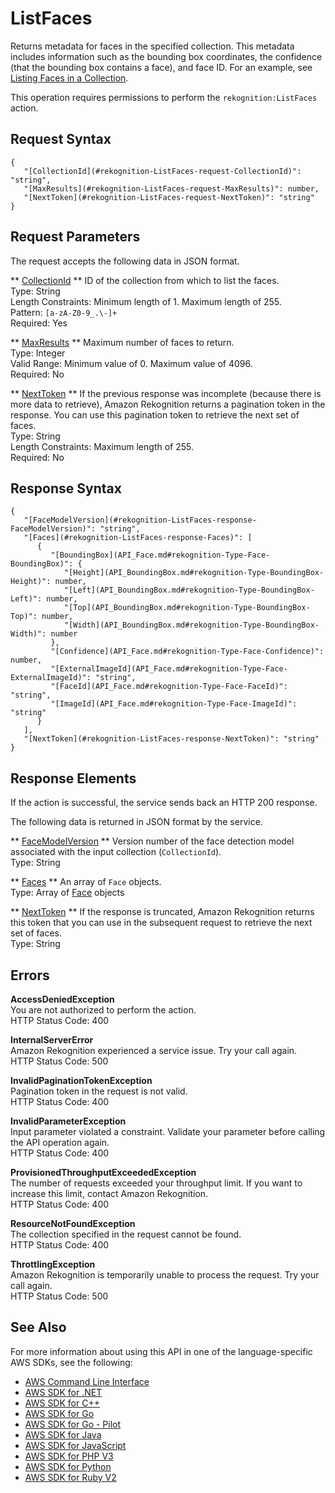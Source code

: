 # ListFaces<a name="API_ListFaces"></a>

Returns metadata for faces in the specified collection\. This metadata includes information such as the bounding box coordinates, the confidence \(that the bounding box contains a face\), and face ID\. For an example, see [Listing Faces in a Collection](list-faces-in-collection-procedure.md)\. 

This operation requires permissions to perform the `rekognition:ListFaces` action\.

## Request Syntax<a name="API_ListFaces_RequestSyntax"></a>

```
{
   "[CollectionId](#rekognition-ListFaces-request-CollectionId)": "string",
   "[MaxResults](#rekognition-ListFaces-request-MaxResults)": number,
   "[NextToken](#rekognition-ListFaces-request-NextToken)": "string"
}
```

## Request Parameters<a name="API_ListFaces_RequestParameters"></a>

The request accepts the following data in JSON format\.

 ** [CollectionId](#API_ListFaces_RequestSyntax) **   <a name="rekognition-ListFaces-request-CollectionId"></a>
ID of the collection from which to list the faces\.  
Type: String  
Length Constraints: Minimum length of 1\. Maximum length of 255\.  
Pattern: `[a-zA-Z0-9_.\-]+`   
Required: Yes

 ** [MaxResults](#API_ListFaces_RequestSyntax) **   <a name="rekognition-ListFaces-request-MaxResults"></a>
Maximum number of faces to return\.  
Type: Integer  
Valid Range: Minimum value of 0\. Maximum value of 4096\.  
Required: No

 ** [NextToken](#API_ListFaces_RequestSyntax) **   <a name="rekognition-ListFaces-request-NextToken"></a>
If the previous response was incomplete \(because there is more data to retrieve\), Amazon Rekognition returns a pagination token in the response\. You can use this pagination token to retrieve the next set of faces\.  
Type: String  
Length Constraints: Maximum length of 255\.  
Required: No

## Response Syntax<a name="API_ListFaces_ResponseSyntax"></a>

```
{
   "[FaceModelVersion](#rekognition-ListFaces-response-FaceModelVersion)": "string",
   "[Faces](#rekognition-ListFaces-response-Faces)": [ 
      { 
         "[BoundingBox](API_Face.md#rekognition-Type-Face-BoundingBox)": { 
            "[Height](API_BoundingBox.md#rekognition-Type-BoundingBox-Height)": number,
            "[Left](API_BoundingBox.md#rekognition-Type-BoundingBox-Left)": number,
            "[Top](API_BoundingBox.md#rekognition-Type-BoundingBox-Top)": number,
            "[Width](API_BoundingBox.md#rekognition-Type-BoundingBox-Width)": number
         },
         "[Confidence](API_Face.md#rekognition-Type-Face-Confidence)": number,
         "[ExternalImageId](API_Face.md#rekognition-Type-Face-ExternalImageId)": "string",
         "[FaceId](API_Face.md#rekognition-Type-Face-FaceId)": "string",
         "[ImageId](API_Face.md#rekognition-Type-Face-ImageId)": "string"
      }
   ],
   "[NextToken](#rekognition-ListFaces-response-NextToken)": "string"
}
```

## Response Elements<a name="API_ListFaces_ResponseElements"></a>

If the action is successful, the service sends back an HTTP 200 response\.

The following data is returned in JSON format by the service\.

 ** [FaceModelVersion](#API_ListFaces_ResponseSyntax) **   <a name="rekognition-ListFaces-response-FaceModelVersion"></a>
Version number of the face detection model associated with the input collection \(`CollectionId`\)\.  
Type: String

 ** [Faces](#API_ListFaces_ResponseSyntax) **   <a name="rekognition-ListFaces-response-Faces"></a>
An array of `Face` objects\.   
Type: Array of [Face](API_Face.md) objects

 ** [NextToken](#API_ListFaces_ResponseSyntax) **   <a name="rekognition-ListFaces-response-NextToken"></a>
If the response is truncated, Amazon Rekognition returns this token that you can use in the subsequent request to retrieve the next set of faces\.  
Type: String

## Errors<a name="API_ListFaces_Errors"></a>

 **AccessDeniedException**   
You are not authorized to perform the action\.  
HTTP Status Code: 400

 **InternalServerError**   
Amazon Rekognition experienced a service issue\. Try your call again\.  
HTTP Status Code: 500

 **InvalidPaginationTokenException**   
Pagination token in the request is not valid\.  
HTTP Status Code: 400

 **InvalidParameterException**   
Input parameter violated a constraint\. Validate your parameter before calling the API operation again\.  
HTTP Status Code: 400

 **ProvisionedThroughputExceededException**   
The number of requests exceeded your throughput limit\. If you want to increase this limit, contact Amazon Rekognition\.  
HTTP Status Code: 400

 **ResourceNotFoundException**   
The collection specified in the request cannot be found\.  
HTTP Status Code: 400

 **ThrottlingException**   
Amazon Rekognition is temporarily unable to process the request\. Try your call again\.  
HTTP Status Code: 500

## See Also<a name="API_ListFaces_SeeAlso"></a>

For more information about using this API in one of the language\-specific AWS SDKs, see the following:
+  [AWS Command Line Interface](https://docs.aws.amazon.com/goto/aws-cli/rekognition-2016-06-27/ListFaces) 
+  [AWS SDK for \.NET](https://docs.aws.amazon.com/goto/DotNetSDKV3/rekognition-2016-06-27/ListFaces) 
+  [AWS SDK for C\+\+](https://docs.aws.amazon.com/goto/SdkForCpp/rekognition-2016-06-27/ListFaces) 
+  [AWS SDK for Go](https://docs.aws.amazon.com/goto/SdkForGoV1/rekognition-2016-06-27/ListFaces) 
+  [AWS SDK for Go \- Pilot](https://docs.aws.amazon.com/goto/SdkForGoPilot/rekognition-2016-06-27/ListFaces) 
+  [AWS SDK for Java](https://docs.aws.amazon.com/goto/SdkForJava/rekognition-2016-06-27/ListFaces) 
+  [AWS SDK for JavaScript](https://docs.aws.amazon.com/goto/AWSJavaScriptSDK/rekognition-2016-06-27/ListFaces) 
+  [AWS SDK for PHP V3](https://docs.aws.amazon.com/goto/SdkForPHPV3/rekognition-2016-06-27/ListFaces) 
+  [AWS SDK for Python](https://docs.aws.amazon.com/goto/boto3/rekognition-2016-06-27/ListFaces) 
+  [AWS SDK for Ruby V2](https://docs.aws.amazon.com/goto/SdkForRubyV2/rekognition-2016-06-27/ListFaces) 